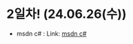 # __2일차! (24.06.26(수))__

- msdn c# : Link: [msdn c#][a]

[a]: https://learn.microsoft.com/ko-kr/dotnet/csharp/

